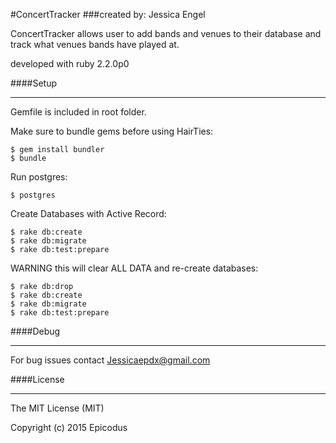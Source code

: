 #ConcertTracker
###created by: Jessica Engel

ConcertTracker allows user to add bands and venues to their database and track what venues bands have played at.

developed with ruby 2.2.0p0


####Setup
_______

Gemfile is included in root folder.

Make sure to bundle gems before using HairTies:

    $ gem install bundler
    $ bundle


Run postgres:

    $ postgres


Create Databases with Active Record:

    $ rake db:create
    $ rake db:migrate
    $ rake db:test:prepare


WARNING this will clear ALL DATA and re-create databases:

    $ rake db:drop
    $ rake db:create
    $ rake db:migrate
    $ rake db:test:prepare


####Debug
________

For bug issues contact Jessicaepdx@gmail.com


####License
_________


The MIT License (MIT)

Copyright (c) 2015 Epicodus
